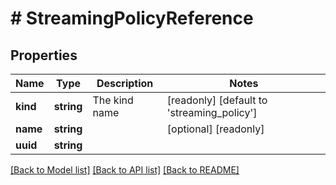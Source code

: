 # # StreamingPolicyReference

## Properties

Name | Type | Description | Notes
------------ | ------------- | ------------- | -------------
**kind** | **string** | The kind name | [readonly] [default to 'streaming_policy']
**name** | **string** |  | [optional] [readonly]
**uuid** | **string** |  |

[[Back to Model list]](../../README.md#models) [[Back to API list]](../../README.md#endpoints) [[Back to README]](../../README.md)
